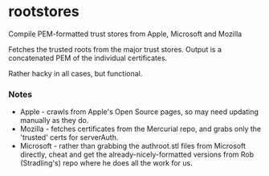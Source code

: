 # rootstores
Compile PEM-formatted trust stores from Apple, Microsoft and Mozilla

Fetches the trusted roots from the major trust stores. Output is a concatenated PEM of the individual certificates.

Rather hacky in all cases, but functional.

### Notes
* Apple - crawls from Apple's Open Source pages, so may need updating manually as they do.
* Mozilla - fetches certificates from the Mercurial repo, and grabs only the 'trusted' certs for serverAuth.
* Microsoft - rather than grabbing the authroot.stl files from Microsoft directly, cheat and get the already-nicely-formatted versions from Rob (Stradling's) repo where he does all the work for us.
